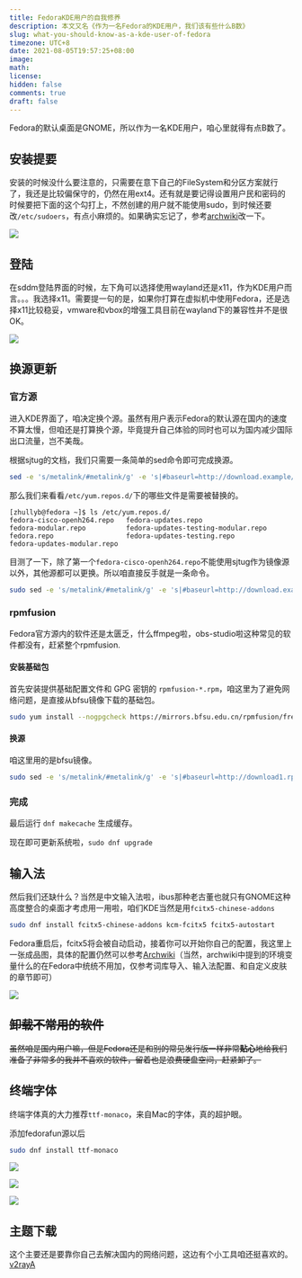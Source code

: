 ```yaml
---
title: FedoraKDE用户的自我修养
description: 本文又名《作为一名Fedora的KDE用户，我们该有些什么B数》
slug: what-you-should-know-as-a-kde-user-of-fedora
timezone: UTC+8
date: 2021-08-05T19:57:25+08:00
image: 
math: 
license: 
hidden: false
comments: true
draft: false
---
```


Fedora的默认桌面是GNOME，所以作为一名KDE用户，咱心里就得有点B数了。

## 安装提要

安装的时候没什么要注意的，只需要在意下自己的FileSystem和分区方案就行了，我还是比较偏保守的，仍然在用ext4。还有就是要记得设置用户民和密码的时候要把下面的这个勾打上，不然创建的用户就不能使用sudo，到时候还要改`/etc/sudoers`，有点小麻烦的。如果确实忘记了，参考[archwiki](https://wiki.archlinux.org/title/Sudo_(%E7%AE%80%E4%BD%93%E4%B8%AD%E6%96%87)#%E8%AE%BE%E7%BD%AE%E7%A4%BA%E4%BE%8B)改一下。

![](img/2021-08-05_20-30.png)

## 登陆

在sddm登陆界面的时候，左下角可以选择使用wayland还是x11，作为KDE用户而言。。。我选择x11。需要提一句的是，如果你打算在虚拟机中使用Fedora，还是选择x11比较稳妥，vmware和vbox的增强工具目前在wayland下的兼容性并不是很OK。

![](img/2021-08-05_21-11.png)

## 换源更新

### 官方源

进入KDE界面了，咱决定换个源。虽然有用户表示Fedora的默认源在国内的速度不算太慢，但咱还是打算换个源，毕竟提升自己体验的同时也可以为国内减少国际出口流量，岂不美哉。

根据sjtug的文档，我们只需要一条简单的sed命令即可完成换源。

```bash
sed -e 's/metalink/#metalink/g' -e 's|#baseurl=http://download.example/pub/|baseurl=https://mirror.sjtu.edu.cn/|g' -i.bak /etc/yum.repos.d/<需要替换的文件>
```

那么我们来看看`/etc/yum.repos.d/`下的哪些文件是需要被替换的。

```
[zhullyb@fedora ~]$ ls /etc/yum.repos.d/
fedora-cisco-openh264.repo   fedora-updates.repo
fedora-modular.repo          fedora-updates-testing-modular.repo
fedora.repo                  fedora-updates-testing.repo
fedora-updates-modular.repo
```

目测了一下，除了第一个`fedora-cisco-openh264.repo`不能使用sjtug作为镜像源以外，其他源都可以更换。所以咱直接反手就是一条命令。

```bash
sudo sed -e 's/metalink/#metalink/g' -e 's|#baseurl=http://download.example/pub/|baseurl=https://mirror.sjtu.edu.cn/|g' -i.bak /etc/yum.repos.d/{fedora.repo,fedora-modular.repo,fedora-updates.repo,fedora-updates-modular.repo,fedora-updates-testing.repo,fedora-updates-testing-modular.repo}
```

### rpmfusion

Fedora官方源内的软件还是太匮乏，什么ffmpeg啦，obs-studio啦这种常见的软件都没有，赶紧整个rpmfusion.

#### 安装基础包

首先安装提供基础配置文件和 GPG 密钥的 `rpmfusion-*.rpm`，咱这里为了避免网络问题，是直接从bfsu镜像下载的基础包。

```bash
sudo yum install --nogpgcheck https://mirrors.bfsu.edu.cn/rpmfusion/free/fedora/rpmfusion-free-release-$(rpm -E %fedora).noarch.rpm https://mirrors.bfsu.edu.cn/rpmfusion/nonfree/fedora/rpmfusion-nonfree-release-$(rpm -E %fedora).noarch.rpm
```

#### 换源

咱这里用的是bfsu镜像。

```bash
sudo sed -e 's/metalink/#metalink/g' -e 's|#baseurl=http://download1.rpmfusion.org/|baseurl=https://mirrors.bfsu.edu.cn/rpmfusion/|g' -i.bak /etc/yum.repos.d/rpmfusion-*
```

### 完成

最后运行 `dnf makecache` 生成缓存。

现在即可更新系统啦，`sudo dnf upgrade`

## 输入法

然后我们还缺什么？当然是中文输入法啦，ibus那种老古董也就只有GNOME这种高度整合的桌面才考虑用一用啦，咱们KDE当然是用`fcitx5-chinese-addons`

```bash
sudo dnf install fcitx5-chinese-addons kcm-fcitx5 fcitx5-autostart
```

Fedora重启后，fcitx5将会被自动启动，接着你可以开始你自己的配置，我这里上一张成品图，具体的配置仍然可以参考[Archwiki](https://wiki.archlinux.org/title/Fcitx5_(%E7%AE%80%E4%BD%93%E4%B8%AD%E6%96%87))（当然，archwiki中提到的环境变量什么的在Fedora中统统不用加，仅参考词库导入、输入法配置、和自定义皮肤的章节即可）

![](img/2021-08-05_23-02.png)

## ~~卸载不常用的软件~~

~~虽然咱是国内用户嘛，但是Fedora还是和别的常见发行版一样非常**贴心**地给我们准备了非常多的我并不喜欢的软件，留着也是浪费硬盘空间，赶紧卸了。~~

## 终端字体

终端字体真的大力推荐`ttf-monaco`，来自Mac的字体，真的超护眼。

添加fedorafun源以后

```bash
sudo dnf install ttf-monaco
```

![](img/2021-08-05_23-10.png)

![](img/2021-08-05_23-12.png)

![](img/Screenshot_20210805_231256.png)

## 主题下载

这个主要还是要靠你自己去解决国内的网络问题，这边有个小工具咱还挺喜欢的。[v2rayA](https://github.com/v2rayA/v2rayA)
